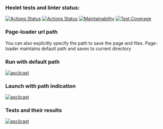 ### Hexlet tests and linter status:
[![Actions Status](https://github.com/potemkuh/python-project-lvl3/workflows/hexlet-check/badge.svg)](https://github.com/potemkuh/python-project-lvl3/actions)
[![Actions Status](https://github.com/potemkuh/python-project-lvl3/workflows/Super-Linter/badge.svg)](https://github.com/potemkuh/python-project-lvl3/actions)
[![Maintainability](https://api.codeclimate.com/v1/badges/0d96d261ca6e7fe7a515/maintainability)](https://codeclimate.com/github/potemkuh/python-project-lvl3/maintainability)
[![Test Coverage](https://api.codeclimate.com/v1/badges/0d96d261ca6e7fe7a515/test_coverage)](https://codeclimate.com/github/potemkuh/python-project-lvl3/test_coverage)

### Page-loader url path
You can also explicitly specify the path to save the page and files. Page-loader maintains default path and saves to current directory
### Run with default path
[![asciicast](https://asciinema.org/a/zZVvcPtqZPbtuXx2CI5pMe6sK.svg)](https://asciinema.org/a/zZVvcPtqZPbtuXx2CI5pMe6sK)
### Launch with path indication
[![asciicast](https://asciinema.org/a/tkNfDdNdhfdlzkq90Wu7BT5yq.svg)](https://asciinema.org/a/tkNfDdNdhfdlzkq90Wu7BT5yq)
### Tests and their results
[![asciicast](https://asciinema.org/a/MGUqeQ6pvYDjnCm4n54mu0Etk.svg)](https://asciinema.org/a/MGUqeQ6pvYDjnCm4n54mu0Etk)
